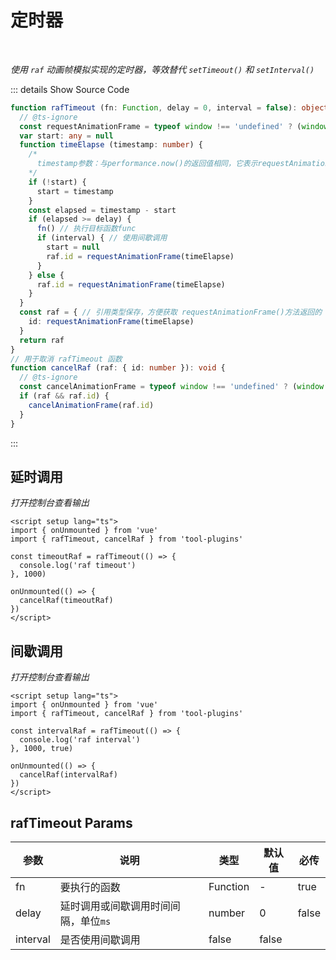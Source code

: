 # 定时器<BackTop />

<br/>

*使用 `raf` 动画帧模拟实现的定时器，等效替代 `setTimeout()` 和 `setInterval()`*

::: details Show Source Code

```typescript
function rafTimeout (fn: Function, delay = 0, interval = false): object {
  // @ts-ignore
  const requestAnimationFrame = typeof window !== 'undefined' ? (window.requestAnimationFrame || window.mozRequestAnimationFrame || window.webkitRequestAnimationFrame || window.msRequestAnimationFrame) : () => {}
  var start: any = null
  function timeElapse (timestamp: number) {
    /*
      timestamp参数：与performance.now()的返回值相同，它表示requestAnimationFrame() 开始去执行回调函数的时刻
    */
    if (!start) {
      start = timestamp
    }
    const elapsed = timestamp - start
    if (elapsed >= delay) {
      fn() // 执行目标函数func
      if (interval) { // 使用间歇调用
        start = null
        raf.id = requestAnimationFrame(timeElapse)
      }
    } else {
      raf.id = requestAnimationFrame(timeElapse)
    }
  }
  const raf = { // 引用类型保存，方便获取 requestAnimationFrame()方法返回的 ID.
    id: requestAnimationFrame(timeElapse)
  }
  return raf
}
// 用于取消 rafTimeout 函数
function cancelRaf (raf: { id: number }): void {
  // @ts-ignore
  const cancelAnimationFrame = typeof window !== 'undefined' ? (window.cancelAnimationFrame || window.mozCancelAnimationFrame) : () => {}
  if (raf && raf.id) {
    cancelAnimationFrame(raf.id)
  }
}
```

:::

<script setup lang="ts">
import { onUnmounted } from 'vue'
import { rafTimeout, cancelRaf } from 'tool-plugins'

const timeoutRaf = rafTimeout(() => {
  console.log('raf timeout')
}, 1000)

const intervalRaf = rafTimeout(() => {
  console.log('raf interval')
}, 1000, true)
onUnmounted(() => {
  cancelRaf(timeoutRaf)
  cancelRaf(intervalRaf)
})
</script>

## 延时调用

*打开控制台查看输出*

```vue
<script setup lang="ts">
import { onUnmounted } from 'vue'
import { rafTimeout, cancelRaf } from 'tool-plugins'

const timeoutRaf = rafTimeout(() => {
  console.log('raf timeout')
}, 1000)

onUnmounted(() => {
  cancelRaf(timeoutRaf)
})
</script>
```

## 间歇调用

*打开控制台查看输出*

```vue
<script setup lang="ts">
import { onUnmounted } from 'vue'
import { rafTimeout, cancelRaf } from 'tool-plugins'

const intervalRaf = rafTimeout(() => {
  console.log('raf interval')
}, 1000, true)

onUnmounted(() => {
  cancelRaf(intervalRaf)
})
</script>
```

## rafTimeout Params

参数 | 说明 | 类型 | 默认值 | 必传
-- | -- | -- | -- | --
fn | 要执行的函数 | Function | - | true
delay | 延时调用或间歇调用时间间隔，单位`ms` | number | 0 | false
interval | 是否使用间歇调用 | false | false
